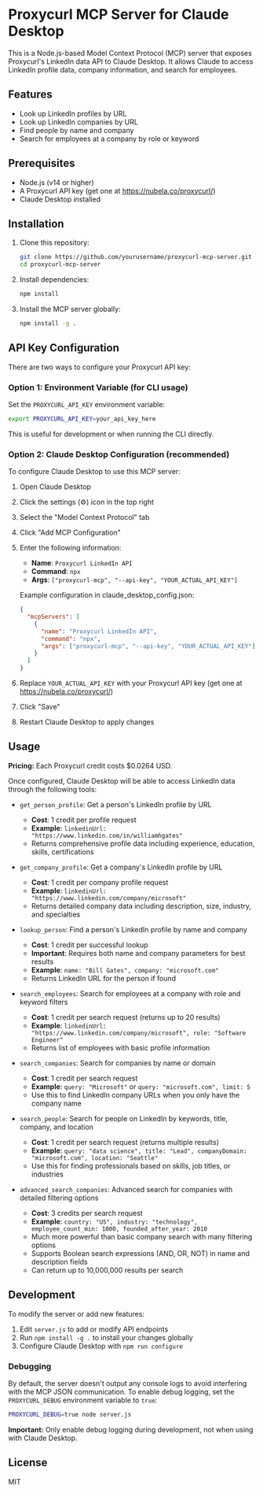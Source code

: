 # Proxycurl MCP Server for Claude Desktop

This is a Node.js-based Model Context Protocol (MCP) server that exposes Proxycurl's LinkedIn data API to Claude Desktop. It allows Claude to access LinkedIn profile data, company information, and search for employees.

## Features

- Look up LinkedIn profiles by URL
- Look up LinkedIn companies by URL
- Find people by name and company
- Search for employees at a company by role or keyword

## Prerequisites

- Node.js (v14 or higher)
- A Proxycurl API key (get one at https://nubela.co/proxycurl/)
- Claude Desktop installed

## Installation

1. Clone this repository:
   ```bash
   git clone https://github.com/yourusername/proxycurl-mcp-server.git
   cd proxycurl-mcp-server
   ```

2. Install dependencies:
   ```bash
   npm install
   ```

3. Install the MCP server globally:
   ```bash
   npm install -g .
   ```

## API Key Configuration

There are two ways to configure your Proxycurl API key:

### Option 1: Environment Variable (for CLI usage)

Set the `PROXYCURL_API_KEY` environment variable:

```bash
export PROXYCURL_API_KEY=your_api_key_here
```

This is useful for development or when running the CLI directly.

### Option 2: Claude Desktop Configuration (recommended)

To configure Claude Desktop to use this MCP server:

1. Open Claude Desktop
2. Click the settings (⚙️) icon in the top right
3. Select the "Model Context Protocol" tab
4. Click "Add MCP Configuration"
5. Enter the following information:
   - **Name**: `Proxycurl LinkedIn API`
   - **Command**: `npx`
   - **Args**: `["proxycurl-mcp", "--api-key", "YOUR_ACTUAL_API_KEY"]`

   Example configuration in claude_desktop_config.json:
   ```json
   {
     "mcpServers": [
       {
         "name": "Proxycurl LinkedIn API",
         "command": "npx",
         "args": ["proxycurl-mcp", "--api-key", "YOUR_ACTUAL_API_KEY"]
       }
     ]
   }
   ```

6. Replace `YOUR_ACTUAL_API_KEY` with your Proxycurl API key (get one at https://nubela.co/proxycurl/)
7. Click "Save"
8. Restart Claude Desktop to apply changes

## Usage

**Pricing:** Each Proxycurl credit costs $0.0264 USD.

Once configured, Claude Desktop will be able to access LinkedIn data through the following tools:

- `get_person_profile`: Get a person's LinkedIn profile by URL
  - **Cost**: 1 credit per profile request
  - **Example**: `linkedinUrl: "https://www.linkedin.com/in/williamhgates"`
  - Returns comprehensive profile data including experience, education, skills, certifications

- `get_company_profile`: Get a company's LinkedIn profile by URL
  - **Cost**: 1 credit per company profile request
  - **Example**: `linkedinUrl: "https://www.linkedin.com/company/microsoft"`
  - Returns detailed company data including description, size, industry, and specialties

- `lookup_person`: Find a person's LinkedIn profile by name and company
  - **Cost**: 1 credit per successful lookup
  - **Important**: Requires both name and company parameters for best results
  - **Example**: `name: "Bill Gates", company: "microsoft.com"` 
  - Returns LinkedIn URL for the person if found

- `search_employees`: Search for employees at a company with role and keyword filters
  - **Cost**: 1 credit per search request (returns up to 20 results)
  - **Example**: `linkedinUrl: "https://www.linkedin.com/company/microsoft", role: "Software Engineer"`
  - Returns list of employees with basic profile information

- `search_companies`: Search for companies by name or domain
  - **Cost**: 1 credit per search request
  - **Example**: `query: "Microsoft"` or `query: "microsoft.com", limit: 5`
  - Use this to find LinkedIn company URLs when you only have the company name

- `search_people`: Search for people on LinkedIn by keywords, title, company, and location
  - **Cost**: 1 credit per search request (returns multiple results)
  - **Example**: `query: "data science", title: "Lead", companyDomain: "microsoft.com", location: "Seattle"`
  - Use this for finding professionals based on skills, job titles, or industries

- `advanced_search_companies`: Advanced search for companies with detailed filtering options
  - **Cost**: 3 credits per search request
  - **Example**: `country: "US", industry: "technology", employee_count_min: 1000, founded_after_year: 2010`
  - Much more powerful than basic company search with many filtering options
  - Supports Boolean search expressions (AND, OR, NOT) in name and description fields
  - Can return up to 10,000,000 results per search

## Development

To modify the server or add new features:

1. Edit `server.js` to add or modify API endpoints
2. Run `npm install -g .` to install your changes globally
3. Configure Claude Desktop with `npm run configure`

### Debugging

By default, the server doesn't output any console logs to avoid interfering with the MCP JSON communication. To enable debug logging, set the `PROXYCURL_DEBUG` environment variable to `true`:

```bash
PROXYCURL_DEBUG=true node server.js
```

**Important:** Only enable debug logging during development, not when using with Claude Desktop.

## License

MIT
